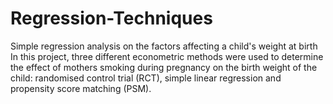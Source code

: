# Regression-Techniques
Simple regression analysis on the factors affecting a child's weight at birth
In this project, three different econometric methods were used to determine the effect of mothers smoking during pregnancy on the birth weight of the child: randomised control trial (RCT), simple linear regression and propensity score matching (PSM).
